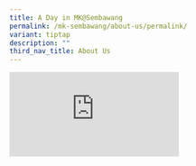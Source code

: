 ```yaml
---
title: A Day in MK@Sembawang
permalink: /mk-sembawang/about-us/permalink/
variant: tiptap
description: ""
third_nav_title: About Us
---
```

<p></p>
<div class="iframe-wrapper">
<iframe allowfullscreen="true" frameborder="0" src="https://www.youtube.com/embed/m1ED5IUgc4A"></iframe>
</div>
<p></p>